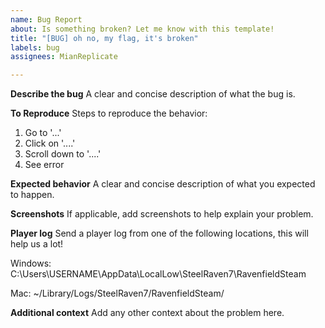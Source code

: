 ```yaml
---
name: Bug Report
about: Is something broken? Let me know with this template!
title: "[BUG] oh no, my flag, it's broken"
labels: bug
assignees: MianReplicate

---
```


**Describe the bug**
A clear and concise description of what the bug is.

**To Reproduce**
Steps to reproduce the behavior:
1. Go to '...'
2. Click on '....'
3. Scroll down to '....'
4. See error

**Expected behavior**
A clear and concise description of what you expected to happen.

**Screenshots**
If applicable, add screenshots to help explain your problem.

**Player log**
Send a player log from one of the following locations, this will help us a lot!

Windows:
C:\Users\USERNAME\AppData\LocalLow\SteelRaven7\RavenfieldSteam

Mac:
~/Library/Logs/SteelRaven7/RavenfieldSteam/

**Additional context**
Add any other context about the problem here.

